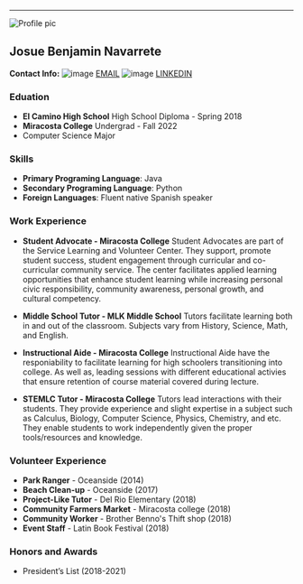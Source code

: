 

__________________________________________________________________________________________
![Profile pic](https://user-images.githubusercontent.com/90738503/133369273-a60040e2-c021-48b4-ae95-17f5ad766714.jpg)




## Josue Benjamin Navarrete

**Contact Info:**
![image](https://user-images.githubusercontent.com/90738503/133368647-f1e9378a-03a3-45d1-b711-77e6ee6cf274.png) [EMAIL](jOSUEDREW88@GMAIL.COM) ![image](https://user-images.githubusercontent.com/90738503/133368777-96f18cdc-c70e-4fc8-926b-b73f11ed2b63.png) [LINKEDIN](https://www.linkedin.com/in/josue-navarrete-36a6321b4?lipi=urn%3Ali%3Apage%3Ad_flagship3_profile_view_base_contact_details%3BbDbh%2BuTeTeOi3q0AtbYX6w%3D%3D)


### Eduation

* **El Camino High School**   High School Diploma - Spring 2018
* **Miracosta College**       Undergrad - Fall 2022
* Computer Science Major

### Skills

* **Primary Programing Language**: Java
* **Secondary Programing Language**: Python
* **Foreign Languages**: Fluent native Spanish speaker

### Work Experience
* **Student Advocate - Miracosta College**
Student Advocates are part of the Service Learning and Volunteer Center. They support, promote student success, student engagement through curricular and co-curricular community service. The center facilitates applied learning opportunities that enhance student learning while increasing personal civic responsibility, community awareness, personal growth, and cultural competency.

* **Middle School Tutor - MLK Middle School**
Tutors facilitate learning both in and out of the classroom. Subjects vary from History, Science, Math, and English.

* **Instructional Aide - Miracosta College**
Instructional Aide have the responiability to facilitate learning for high schoolers transitioning into college. As well as, leading sessions with different educational activies that ensure retention of course material covered during lecture.

* **STEMLC Tutor - Miracosta College**
Tutors lead interactions with their students. They provide experience and slight expertise in a subject such as Calculus, Biology, Computer Science, Physics, Chemistry, and etc. They enable students to work independently given the proper tools/resources and knowledge.

### Volunteer Experience
* **Park Ranger** - Oceanside (2014) 
* **Beach Clean-up** - Oceanside (2017)
* **Project-Like Tutor** - Del Rio Elementary (2018)
* **Community Farmers Market** - Miracosta college (2018)
* **Community Worker** - Brother Benno's Thift shop (2018)
* **Event Staff** - Latin Book Festival (2018)

### Honors and Awards
* President’s List (2018-2021)


